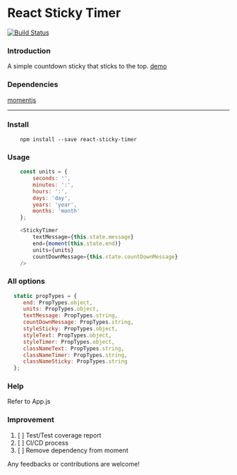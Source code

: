 # React Sticky Timer
[![Build Status](https://travis-ci.org/sebastianlzy/react-sticky-timer.svg?branch=master)](https://travis-ci.org/sebastianlzy/react-sticky-timer)

### Introduction
A simple countdown sticky that sticks to the top. [demo](https://sebastianlzy.github.io/react-sticky-timer/)

### Dependencies
[momentjs](http://momentjs.com/)

-----------
### Install

```cli
    npm install --save react-sticky-timer
```

### Usage
```js
    const units = {
        seconds: '',
        minutes: ':',
        hours: ':',
        days: 'day',
        years: 'year',
        months: 'month'
    };
```
    
```js
    <StickyTimer
        textMessage={this.state.message}
        end={moment(this.state.end)}
        units={units}
        countDownMessage={this.state.countDownMessage}
    />
```

### All options

```js
  static propTypes = {
     end: PropTypes.object,
     units: PropTypes.object,
     textMessage: PropTypes.string,
     countDownMessage: PropTypes.string,
     styleSticky: PropTypes.object,
     styleText: PropTypes.object,
     styleTimer: PropTypes.object,
     classNameText: PropTypes.string,
     classNameTimer: PropTypes.string,
     classNameSticky: PropTypes.string
  };
```

### Help
Refer to App.js

### Improvement

1. [ ] Test/Test coverage report
2. [ ] CI/CD process
3. [ ] Remove dependency from moment

Any feedbacks or contributions are welcome!
